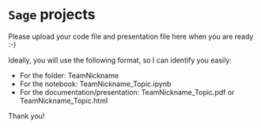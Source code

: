 # `Sage` projects

Please upload your code file and presentation file here when you are ready :-)

Ideally, you will use the following format, so I can identify you easily:

* For the folder: TeamNickname
* For the notebook: TeamNickname_Topic.ipynb
* For the documentation/presentation: TeamNickname_Topic.pdf or TeamNickname_Topic.html

Thank you!
